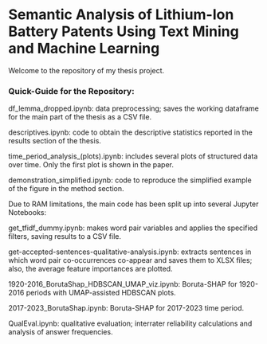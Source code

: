 # Semantic Analysis of Lithium-Ion Battery Patents Using Text Mining and Machine Learning

Welcome to the repository of my thesis project.


### Quick-Guide for the Repository:
df_lemma_dropped.ipynb: data preprocessing; saves the working dataframe for the main part of the thesis as a CSV file.

descriptives.ipynb: code to obtain the descriptive statistics reported in the results section of the thesis.

time_period_analysis_(plots).ipynb: includes several plots of structured data over time. Only the first plot is shown in the paper.

demonstration_simplified.ipynb: code to reproduce the simplified example of the figure in the method section.

Due to RAM limitations, the main code has been split up into several Jupyter Notebooks:

get_tfidf_dummy.ipynb: makes word pair variables and applies the specified filters, saving results to a CSV file.

get-accepted-sentences-qualitative-analysis.ipynb: extracts sentences in which word pair co-occurrences co-appear and saves them to XLSX files; also, the average feature importances are plotted.

1920-2016_BorutaShap_HDBSCAN_UMAP_viz.ipynb: Boruta-SHAP for 1920-2016 periods with UMAP-assisted HDBSCAN plots.

2017-2023_BorutaShap.ipynb: Boruta-SHAP for 2017-2023 time period.

QualEval.ipynb: qualitative evaluation; interrater reliability calculations and analysis of answer frequencies.

